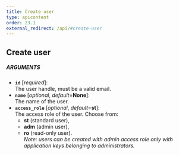 ```yaml
---
title: Create user
type: apicontent
order: 23.1
external_redirect: /api/#create-user
---
```


## Create user
##### ARGUMENTS

* **`id`** [*required*]:  
    The user handle, must be a valid email.
* **`name`** [*optional*, *default*=**None**]:  
    The name of the user.
* **`access_role`** [*optional*, *default*=**st**]:  
    The access role of the user. Choose from:
    *  **st** (standard user), 
    *  **adm** (admin user),
    *  **ro** (read-only user).  
    *Note: users can be created with admin access role only with application keys belonging to administrators.*
